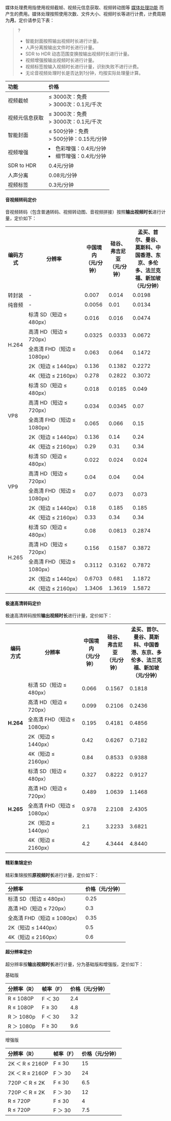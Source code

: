 媒体处理费用指使用视频截帧、视频元信息获取、视频转动图等 [媒体处理功能](https://cloud.tencent.com/document/product/460/47503) 而产生的费用。媒体处理按照使用次数、文件大小、视频时长等进行计费，计费周期为**月**。定价请参见下表：

>?
> - 智能封面按照输出视频时长进行计量。
> - 人声分离按输出文件时长进行计量。
> - SDR to HDR 动态范围变换按输出视频时长进行计量。
> - 视频增强按输出视频时长进行计量。
> - 视频标签按输入视频时长进行计量，识别失败不进行计费。
> - 无论音视频处理时长是否达到1分钟，均按实际处理量计算。
> 


| 功能                   | 价格        |
| :------------     | :---------- |
| 视频截帧            |    ≤ 3000次：免费<br/>> 3000次：0.1元/千次  |
| 视频元信息获取   |    ≤ 3000次：免费<br/>> 3000次：0.1元/千次  |
| 智能封面            |      ≤ 500分钟：免费<br/>> 500分钟：0.15元/分钟  |
| 视频增强             |  <li> 色彩增强：0.4元/分钟</li><li> 细节增强：0.4元/分钟</li>    |
| SDR to HDR          |   0.4元/分钟                                  |
| 人声分离             |    0.08元/分钟                                |
| 视频标签             |    0.3元/分钟                                |


#### 音视频转码定价
音视频转码（包含普通转码、视频转动图、音视频拼接）按照**输出视频时长**进行计量，定价如下：  

<table>
   <tr>
      <th>编码方式</td>
      <th width="35%">分辨率</td>
      <th width="15%">中国境内<br>（元/分钟）</td>
      <th width="15%">硅谷、弗吉尼亚<br>（元/分钟）</td>
      <th>孟买、首尔、曼谷、莫斯科、中国香港、东京、多伦多、法兰克福、新加坡<br>（元/分钟）</td>
   </tr>
   <tr>
      <td>转封装</td>
      <td>-</td>
      <td>0.007</td>
      <td>0.014</td>
      <td>0.0198</td>
   </tr>
    <tr>
      <td>纯音频</td>
      <td>-</td>
      <td>0.0056</td>
      <td>0.01</td>
      <td>0.0134</td>
   </tr>
   <tr>
      <td rowspan=5>H.264</td>
      <td>标清 SD（短边 ≤ 480px）</td>
      <td>0.016</td>
      <td>0.016</td>
      <td>0.0474</td>
   </tr>
   <tr>
      <td>高清 HD（短边 ≤ 720px）</td>
      <td>0.0325</td>
      <td>0.0333</td>
      <td>0.0672</td>
   </tr>
   <tr>
      <td>全高清 FHD（短边 ≤ 1080px）</td>
      <td>0.063</td>
      <td>0.064</td>
      <td>0.1472</td>
   </tr>
   <tr>
      <td>2K（短边 ≤ 1440px）</td>
      <td>0.136</td>
      <td>0.1382</td>
      <td>0.2272</td>
   </tr>
   <tr>
      <td>4K（短边 ≤ 2160px）</td>
      <td>0.278</td>
      <td>0.2822</td>
      <td>0.3072</td>
   </tr>
   <tr>
      <td rowspan=5>VP8</td>
      <td>标清 SD（短边 ≤ 480px）</td>
      <td>0.018</td>
      <td>0.0185</td>
      <td>0.049</td>
   </tr>
   <tr>
      <td>高清 HD（短边 ≤ 720px）</td>
      <td>0.034</td>
      <td>0.0345</td>
      <td>0.07</td>
   </tr>
   <tr>
      <td>全高清 FHD（短边 ≤ 1080px）</td>
      <td>0.065</td>
      <td>0.066</td>
      <td>0.15</td>
   </tr>
   <tr>
      <td>2K（短边 ≤ 1440px）</td>
      <td>0.136</td>
      <td>0.14</td>
      <td>0.24</td>
   </tr>
   <tr>
      <td>4K（短边 ≤ 2160px）</td>
      <td>0.29</td>
      <td>0.31</td>
      <td>0.34</td>
   </tr>
    <tr>
      <td rowspan=5>VP9</td>
      <td>标清 SD（短边 ≤ 480px）</td>
      <td>0.022</td>
      <td>0.024</td>
      <td>0.024</td>
   </tr>
   <tr>
      <td>高清 HD（短边 ≤ 720px）</td>
      <td>0.04</td>
      <td>0.04</td>
      <td>0.04</td>
   </tr>
   <tr>
      <td>全高清 FHD（短边 ≤ 1080px）</td>
      <td>0.07</td>
      <td>0.073</td>
      <td>0.073</td>
   </tr>
   <tr>
      <td>2K（短边 ≤ 1440px）</td>
      <td>0.18</td>
      <td>0.185</td>
      <td>0.185</td>
   </tr>
   <tr>
      <td>4K（短边 ≤ 2160px）</td>
      <td>0.33</td>
      <td>0.34</td>
      <td>0.34</td>
   </tr>
   <tr>
      <td rowspan=5>H.265</td>
      <td>标清 SD（短边 ≤ 480px）</td>
      <td>0.08</td>
      <td>0.0813</td>
      <td>0.2874</td>
   </tr>
   <tr>
      <td>高清 HD（短边 ≤ 720px）</td>
      <td>0.156</td>
      <td>0.1587</td>
      <td>0.3872</td>
   </tr>
   <tr>
      <td>全高清 FHD（短边 ≤ 1080px）</td>
      <td>0.3112</td>
      <td>0.3162</td>
      <td>0.7872</td>
   </tr>
   <tr>
      <td>2K（短边 ≤ 1440px）</td>
      <td>0.6703</td>
      <td>0.681</td>
      <td>1.1872</td>
   </tr>
   <tr>
      <td>4K（短边 ≤ 2160px）</td>
      <td>1.3406</td>
      <td>1.3619</td>
      <td>1.5872</td>
   </tr>
</table>
  

#### 极速高清转码定价

极速高清转码按照**输出视频时长**进行计量，定价如下：

<table >
<tr><th>编码方式</th><th width="35%">分辨率</th><th width="15%">中国境内<br>（元/分钟）</th><th width="15%">硅谷、弗吉尼亚<br>（元/分钟）</th><th width="25%">孟买、首尔、曼谷、莫斯科、中国香港、东京、多伦多、法兰克福、新加坡<br>（元/分钟）</th></tr>
<tr><td rowspan=6><b>H.264</td></tr>
<tr><td>标清 SD（短边 ≤ 480px）</td><td>0.066</td><td>0.1567</td><td>0.1818</td></tr>
<tr><td>高清 HD（短边 ≤ 720px）</td><td>0.099</td><td>0.2106</td><td>0.2436</td></tr>
<tr><td>全高清 FHD（短边 ≤ 1080px）</td><td>0.195</td><td>0.4181</td><td>0.4856</td></tr>
<tr><td>2K（短边 ≤ 1440px）</td><td>0.42</td><td>0.6267</td><td>0.7182</td></tr>
<tr><td>4K（短边 ≤ 2160px）</td><td>0.84</td><td>0.8533</td><td>0.9388</td></tr>
<tr><td rowspan=6><b>H.265</td></tr>
<tr><td>标清 SD（短边 ≤ 480px）</td><td>0.327</td><td>0.8222</td><td>0.9127</td></tr>
<tr><td>高清 HD（短边 ≤ 720px）</td><td>0.489</td><td>1.0639</td><td>1.1468</td></tr>
<tr><td>全高清 FHD（短边 ≤ 1080px）</td><td>0.978</td><td>2.2108</td><td>2.4305</td></tr>
<tr><td>2K（短边 ≤ 1440px）</td><td>2.1</td><td>3.2233</td><td>3.6821</td></tr>
<tr><td>4K（短边 ≤ 2160px）</td><td>4.2</td><td>4.3444</td><td>4.8440</td></tr>
</table>


#### 精彩集锦定价

精彩集锦按照**原视频时长**进行计量，定价如下：

| 分辨率                                                  | 价格（元/分钟）        |
| :------------------------------------------------------ | :---------- |
| 标清 SD（短边 ≤ 480px）                            | 0.25 |
| 高清 HD（短边 ≤ 720px）                      | 0.3 |
| 全高清 FHD（短边 ≤ 1080px）                     | 0.35 |
| 2K（短边 ≤ 1440px）                      | 0.5  |
| 4K（短边 ≤ 2160px）                          | 0.6  |

#### 超分辨率定价

超分辨率按**输出视频时长**进行计量，分为基础版和增强版，定价如下：

基础版

|分辨率（R）      |        帧率（F）  |    价格（元/分钟）        |
| :--------------------------------- | ------|:---------- |
| R ≤ 1080P         |  F ＜ 30     | 2.4 |
| R ≤ 1080P         |  F ≥ 30      | 4.8 |
| R ＞ 1080p         |  F ＜ 30    | 3.2 |
| R ＞ 1080p          | F ≥ 30     | 9.6  |

增强版

|分辨率（R）      |        帧率（F）  |    价格（元/分钟）        |
| :--------------------------------- | ------|:---------- |
| 2K ＜ R ≤ 2160P         |  F ≤ 30     | 15 |
| 2K ＜ R ≤ 2160P         |  F ＞ 30      | 24 |
| 720P ＜ R ≤ 2K         |  F ≤  30     | 6.5 |
| 720P ＜ R ≤ 2K         |  F ＞ 30      | 12 |
| R ≤ 720P         |  F ≤ 30     | 4 |
| R ≤ 720P         |  F  ＞ 30      | 7.5 |
